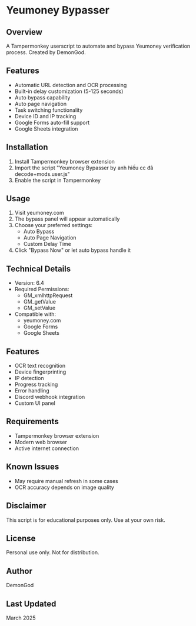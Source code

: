 # Yeumoney Bypasser

## Overview
A Tampermonkey userscript to automate and bypass Yeumoney verification process. Created by DemonGod.

## Features
- Automatic URL detection and OCR processing
- Built-in delay customization (5-125 seconds)
- Auto bypass capability
- Auto page navigation
- Task switching functionality
- Device ID and IP tracking
- Google Forms auto-fill support
- Google Sheets integration

## Installation
1. Install Tampermonkey browser extension
2. Import the script "Yeumoney Bypasser by anh hiếu cc đã decode+mods.user.js"
3. Enable the script in Tampermonkey

## Usage
1. Visit yeumoney.com
2. The bypass panel will appear automatically
3. Choose your preferred settings:
   - Auto Bypass
   - Auto Page Navigation 
   - Custom Delay Time
4. Click "Bypass Now" or let auto bypass handle it

## Technical Details
- Version: 6.4
- Required Permissions:
  - GM_xmlhttpRequest
  - GM_getValue
  - GM_setValue
- Compatible with:
  - yeumoney.com
  - Google Forms
  - Google Sheets

## Features
- OCR text recognition
- Device fingerprinting
- IP detection
- Progress tracking
- Error handling
- Discord webhook integration
- Custom UI panel

## Requirements
- Tampermonkey browser extension
- Modern web browser
- Active internet connection

## Known Issues
- May require manual refresh in some cases
- OCR accuracy depends on image quality

## Disclaimer
This script is for educational purposes only. Use at your own risk.

## License
Personal use only. Not for distribution.

## Author
DemonGod

## Last Updated 
March 2025